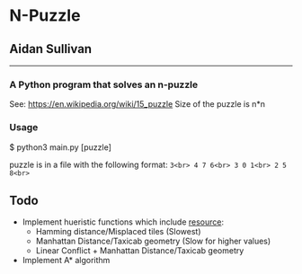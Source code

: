 # N-Puzzle
## Aidan Sullivan
________________________

### A Python program that solves an n-puzzle
See: https://en.wikipedia.org/wiki/15_puzzle
Size of the puzzle is n*n

### Usage
$ python3 main.py [puzzle]

puzzle is in a file with the following format:
`3<br>
4 7 6<br>
3 0 1<br>
2 5 8<br>
`

## Todo
- Implement hueristic functions which include [resource](https://algorithmsinsight.wordpress.com/graph-theory-2/a-star-in-general/implementing-a-star-to-solve-n-puzzle/):
    - Hamming distance/Misplaced tiles (Slowest)
    - Manhattan Distance/Taxicab geometry (Slow for higher values)
    - Linear Conflict + Manhattan Distance/Taxicab geometry
- Implement A* algorithm